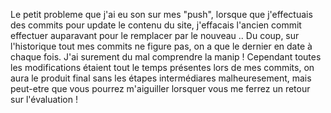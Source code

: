 Le petit probleme que j'ai eu son sur mes "push", lorsque que j'effectuais des commits pour update le contenu du site, j'effacais l'ancien commit effectuer auparavant pour le remplacer par le nouveau .. Du coup, sur l'historique tout mes commits ne figure pas, on a que le dernier en date à chaque fois.
J'ai surement du mal comprendre la manip ! Cependant toutes les modifications étaient tout le temps présentes lors de mes commits, on aura le produit final sans les étapes intermédiares malheuresement, mais peut-etre que vous pourrez m'aiguiller lorsquer vous me ferrez un retour sur l'évaluation !
